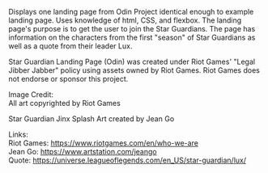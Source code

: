 Displays one landing page from Odin Project identical enough to example landing page. Uses knowledge of html, CSS, and flexbox. The landing page's purpose is to get the user to join the Star Guardians. The page has information on the characters from the first "season" of Star Guardians as well as a quote from their leader Lux.

Star Guardian Landing Page (Odin) was created under Riot Games' "Legal Jibber Jabber" policy using assets owned by Riot Games.  Riot Games does not endorse or sponsor this project.

Image Credit: <br/>
All art copyrighted by Riot Games

Star Guardian Jinx Splash Art created by Jean Go

Links: <br/>
Riot Games: https://www.riotgames.com/en/who-we-are <br/>
Jean Go: https://www.artstation.com/jeango <br/>
Quote: https://universe.leagueoflegends.com/en_US/star-guardian/lux/